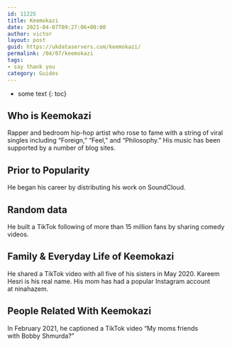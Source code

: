 ```yaml
---
id: 11225
title: Keemokazi
date: 2021-04-07T09:27:06+00:00
author: victor
layout: post
guid: https://ukdataservers.com/keemokazi/
permalink: /04/07/keemokazi
tags:
- say thank you
category: Guides
---
```


* some text
{: toc}


## Who is Keemokazi



Rapper and bedroom hip-hop artist who rose to fame with a string of viral singles including &#8220;Foreign,&#8221; &#8220;Feel,&#8221; and &#8220;Philosophy.&#8221; His music has been supported by a number of blog sites. 

                
                
                
## Prior to Popularity



He began his career by distributing his work on SoundCloud. 

                
                
                
## Random data



He built a TikTok following of more than 15 million fans by sharing comedy videos.

                
                
                
## Family & Everyday Life of Keemokazi



He shared a TikTok video with all five of his sisters in May 2020. Kareem Hesri is his real name. His mom has had a popular Instagram account at ninahazem.

                
                
                
## People Related With Keemokazi



In February 2021, he captioned a TikTok video &#8220;My moms friends with Bobby Shmurda?&#8221;

                
              
            
          
          
          
